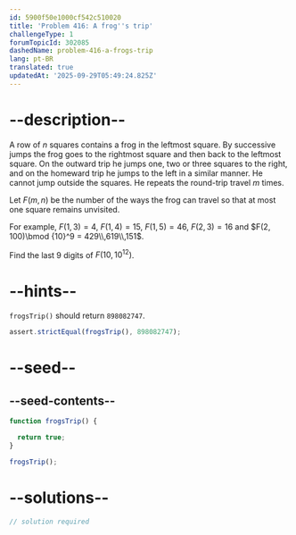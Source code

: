 ```yaml
---
id: 5900f50e1000cf542c510020
title: 'Problem 416: A frog''s trip'
challengeType: 1
forumTopicId: 302085
dashedName: problem-416-a-frogs-trip
lang: pt-BR
translated: true
updatedAt: '2025-09-29T05:49:24.825Z'
---
```


# --description--

A row of $n$ squares contains a frog in the leftmost square. By successive jumps the frog goes to the rightmost square and then back to the leftmost square. On the outward trip he jumps one, two or three squares to the right, and on the homeward trip he jumps to the left in a similar manner. He cannot jump outside the squares. He repeats the round-trip travel $m$ times.

Let $F(m, n)$ be the number of the ways the frog can travel so that at most one square remains unvisited.

For example, $F(1, 3) = 4$, $F(1, 4) = 15$, $F(1, 5) = 46$, $F(2, 3) = 16$ and $F(2, 100)\bmod {10}^9 = 429\\,619\\,151$.

Find the last 9 digits of $F(10, {10}^{12})$.

# --hints--

`frogsTrip()` should return `898082747`.

```js
assert.strictEqual(frogsTrip(), 898082747);
```

# --seed--

## --seed-contents--

```js
function frogsTrip() {

  return true;
}

frogsTrip();
```

# --solutions--

```js
// solution required
```
